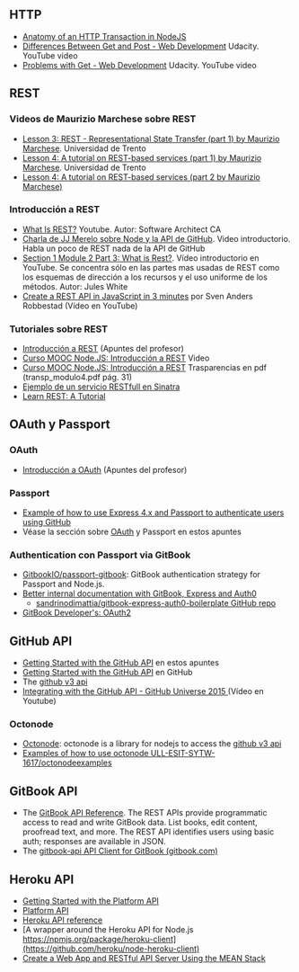 ## HTTP

* [Anatomy of an HTTP Transaction in NodeJS](https://nodejs.org/en/docs/guides/anatomy-of-an-http-transaction/)
* [Differences Between Get and Post - Web Development](https://youtu.be/UObINRj2EGY) Udacity. YouTube video
* [Problems with Get - Web Development](https://youtu.be/cIliEo0zOwg) Udacity. YouTube video

## REST

### Videos de Maurizio Marchese sobre REST

* [Lesson 3: REST - Representational State Transfer (part 1) by Maurizio Marchese](https://youtu.be/6m71jmyO_cA). Universidad de Trento
* [Lesson 4: A tutorial on REST-based services (part 1) by Maurizio Marchese](https://youtu.be/ghQa2Zx1iYI). Universidad de Trento
* [Lesson 4: A tutorial on REST-based services (part 2 by Maurizio Marchese)](https://youtu.be/i3fwKhOL-dM)


### Introducción a REST
* [What Is REST?](https://youtu.be/LHJk_ISxHHc) Youtube. Autor: Software Architect CA
* [Charla de JJ Merelo sobre Node y la API de GitHub](https://youtu.be/P8nkBfysdZU). Video introductorio. Habla un poco de REST nada de la API de GitHub
* [Section 1 Module 2 Part 3: What is Rest?](https://youtu.be/e6h87rzeGJE). Vídeo introductorio en YouTube. Se concentra sólo en las partes mas usadas de REST como los esquemas de dirección a los recursos y el uso uniforme de los métodos. Autor: Jules White
* [Create a REST API in JavaScript in 3 minutes](https://youtu.be/ZHw-cA9U78g) por Sven Anders Robbestad (Vídeo en YouTube)

### Tutoriales sobre REST

* [Introducción a REST](http://crguezl.github.io/apuntes-ruby/node567.html) (Apuntes del profesor)
* [Curso MOOC Node.JS: Introducción a REST](https://youtu.be/YTiR8chQ3zY) Video
* [Curso MOOC Node.JS: Introducción a REST](restmiriadaX.pdf) Trasparencias en pdf (transp_modulo4.pdf pág. 31)
* [Ejemplo de un servicio RESTfull en Sinatra](http://crguezl.github.io/apuntes-ruby/node568.html)
* [Learn REST: A Tutorial](http://rest.elkstein.org/)

## OAuth y Passport

### OAuth

* [Introducción a OAuth](http://nereida.deioc.ull.es/~lpp/perlexamples/node773.html) (Apuntes del profesor)

### Passport

* [Example of how to use Express 4.x and Passport to authenticate users using GitHub](https://github.com/ULL-ESIT-SYTW-1617/express-4.x-github-example)
* Véase la sección sobre [OAuth](../authentication/README.md) y Passport en estos apuntes


### Authentication con Passport via GitBook

* [GitbookIO/passport-gitbook](https://github.com/GitbookIO/passport-gitbook): GitBook authentication strategy for Passport and Node.js.
* [Better internal documentation with GitBook, Express and Auth0](http://sandrinodimattia.net/better-internal-documentation-with-gitbook-express-and-auth0/)
  - [sandrinodimattia/gitbook-express-auth0-boilerplate GitHub repo](https://github.com/sandrinodimattia/gitbook-express-auth0-boilerplate)
* [GitBook Developer's: OAuth2](https://developer.gitbook.com/overview/oauth.html)

## GitHub API

* [Getting Started with the GitHub API](githubapitutorial.md) en estos apuntes
* [Getting Started with the GitHub API](https://developer.github.com/guides/getting-started/) en GitHub
* The [github v3 api](https://developer.github.com/)
* [Integrating with the GitHub API - GitHub Universe 2015
](https://youtu.be/x2fd8HHk5xM) (Vídeo en Youtube)

### Octonode

* [Octonode](https://github.com/pksunkara/octonode): octonode is a library for nodejs to access the [github v3 api](https://developer.github.com/)
* [Examples of how to use octonode ULL-ESIT-SYTW-1617/octonodeexamples](https://github.com/ULL-ESIT-SYTW-1617/octonodeexamples)

## GitBook API

* The [GitBook API Reference](https://developer.gitbook.com/).
The REST APIs provide programmatic access to read and write GitBook data. List books, edit content, proofread text, and more. The REST API identifies users using basic auth; responses are available in JSON.
* The [gitbook-api
API Client for GitBook
 (gitbook.com)](https://www.npmjs.com/package/gitbook-api)

## Heroku API

* [Getting Started with the Platform API](https://devcenter.heroku.com/articles/platform-api-quickstart)
* [Platform API](https://devcenter.heroku.com/categories/platform-api)
* [Heroku API reference](https://devcenter.heroku.com/articles/platform-api-reference)
* [A wrapper around the Heroku API for Node.js https://npmjs.org/package/heroku-client](https://github.com/heroku/node-heroku-client)
* [Create a Web App and RESTful API Server Using the MEAN Stack](https://devcenter.heroku.com/articles/mean-apps-restful-api)
